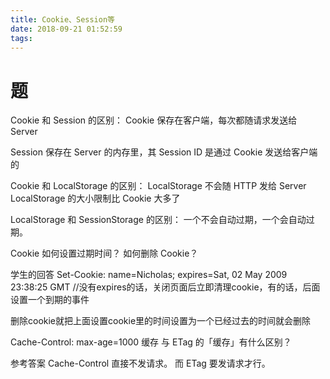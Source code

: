 ```yaml
---
title: Cookie、Session等
date: 2018-09-21 01:52:59
tags:
---
```

# 题
Cookie 和 Session 的区别：
Cookie 保存在客户端，每次都随请求发送给 Server

Session 保存在 Server 的内存里，其 Session ID 是通过 Cookie 发送给客户端的

Cookie 和 LocalStorage 的区别：
LocalStorage 不会随 HTTP 发给 Server
LocalStorage 的大小限制比 Cookie 大多了

LocalStorage 和 SessionStorage 的区别：
一个不会自动过期，一个会自动过期。

Cookie 如何设置过期时间？
如何删除 Cookie？

学生的回答
Set-Cookie: name=Nicholas; expires=Sat, 02 May 2009 23:38:25 GMT //没有expires的话，关闭页面后立即清理cookie，有的话，后面设置一个到期的事件

删除cookie就把上面设置cookie里的时间设置为一个已经过去的时间就会删除

Cache-Control: max-age=1000 缓存 与 ETag 的「缓存」有什么区别？

参考答案
Cache-Control 直接不发请求。
而 ETag 要发请求才行。
